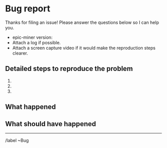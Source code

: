# Bug report

Thanks for filing an issue! Please answer the questions below so I can help you.

- epic-miner version:
- Attach a log if possible.
- Attach a screen capture video if it would make the reproduction steps clearer.

## Detailed steps to reproduce the problem

1.
2.
3.

## What happened

## What should have happened

---
/label ~Bug
